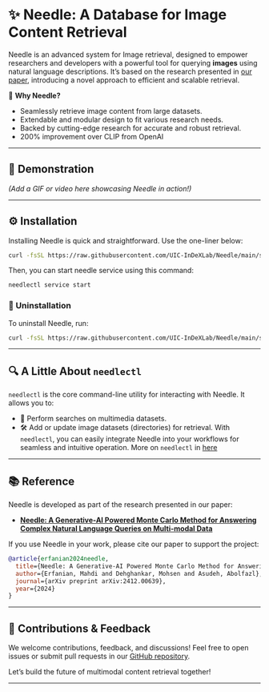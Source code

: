 
# ✨ Needle: A Database for Image Content Retrieval

Needle is an advanced system for Image retrieval, designed to empower researchers and developers with a powerful tool for querying **images** using natural language descriptions. It’s based on the research presented in [our paper](https://arxiv.org/abs/2412.00639), introducing a novel approach to efficient and scalable retrieval.

🚀 **Why Needle?**
- Seamlessly retrieve image content from large datasets.
- Extendable and modular design to fit various research needs.
- Backed by cutting-edge research for accurate and robust retrieval.
- 200% improvement over CLIP from OpenAI 

---

## 🎥 Demonstration
*(Add a GIF or video here showcasing Needle in action!)*

---

## ⚙️ Installation

Installing Needle is quick and straightforward. Use the one-liner below:

```bash  
curl -fsSL https://raw.githubusercontent.com/UIC-InDeXLab/Needle/main/scripts/install.sh | bash  
```
Then, you can start needle service using this command: 
```bash
needlectl service start
```

### 🧹 Uninstallation

To uninstall Needle, run:

```bash  
curl -fsSL https://raw.githubusercontent.com/UIC-InDeXLab/Needle/main/scripts/uninstall.sh | bash  
```  

---

## 🔍 A Little About `needlectl`

`needlectl` is the core command-line utility for interacting with Needle. It allows you to:
- 🔎 Perform searches on multimedia datasets.
- 🛠️ Add or update image datasets (directories) for retrieval.
With `needlectl`, you can easily integrate Needle into your workflows for seamless and intuitive operation.
More on `needlectl` in [here](https://github.com/UIC-InDeXLab/Needle/tree/main/cli)
---

## 📚 Reference

Needle is developed as part of the research presented in our paper:
- [**Needle: A Generative-AI Powered Monte Carlo Method for Answering Complex Natural Language Queries on Multi-modal Data**](https://arxiv.org/abs/2412.00639)

If you use Needle in your work, please cite our paper to support the project:

```bibtex  
@article{erfanian2024needle,
  title={Needle: A Generative-AI Powered Monte Carlo Method for Answering Complex Natural Language Queries on Multi-modal Data},
  author={Erfanian, Mahdi and Dehghankar, Mohsen and Asudeh, Abolfazl},
  journal={arXiv preprint arXiv:2412.00639},
  year={2024}
}
```  

---  

## 🌟 Contributions & Feedback

We welcome contributions, feedback, and discussions! Feel free to open issues or submit pull requests in our [GitHub repository](https://github.com/UIC-InDeXLab/Needle).

Let’s build the future of multimodal content retrieval together!

---

